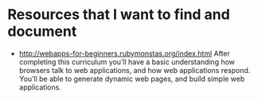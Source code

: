 # Resources that I want to find and document

- http://webapps-for-beginners.rubymonstas.org/index.html
After completing this curriculum you’ll have a basic understanding how browsers talk to web applications, and how web applications respond. You’ll be able to generate dynamic web pages, and build simple web applications.
